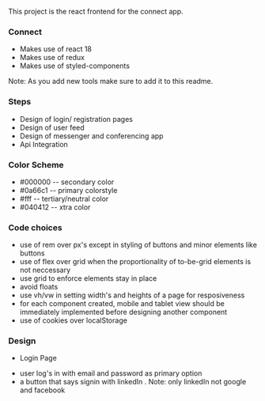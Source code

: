 This project is the react frontend for the connect app.

### Connect

- Makes use of react 18
- Makes use of redux
- Makes use of styled-components

Note: As you add new tools make sure to add it to this readme.

### Steps

- Design of login/ registration pages
- Design of user feed
- Design of messenger and conferencing app
- Api Integration

### Color Scheme

- #000000 -- secondary color
- #0a66c1 -- primary colorstyle
- #fff -- tertiary/neutral color
- #040412 -- xtra color

### Code choices

- use of rem over px's except in styling of buttons and minor elements like buttons
- use of flex over grid when the proportionality of to-be-grid elements is not neccessary
- use grid to enforce elements stay in place
- avoid floats
- use vh/vw in setting width's and heights of a page for resposiveness
- for each component created, mobile and tablet view should be immediately implemented before designing another component
- use of cookies over localStorage

### Design

- Login Page

* user log's in with email and password as primary option
* a button that says signin with linkedIn . Note: only linkedIn not google and facebook
